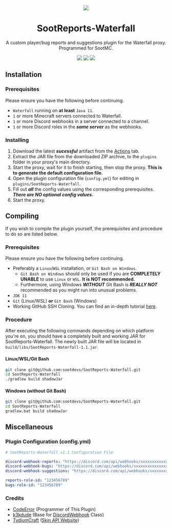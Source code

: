 <div align=center>
  <img src="https://cloud.sootmc.com/images/sootreportswebhook.png">
  
  # SootReports-Waterfall
  A custom player/bug reports and suggestions plugin for the Waterfall proxy. Programmed for SootMC.
  
  <img src="https://img.shields.io/badge/language-java-%23ED8B00">
  <img src="https://img.shields.io/badge/license-GPL--3.0-%23ED8B00">
  <img src="https://github.com/sootdevs/SootReports-Waterfall/workflows/SootReports-Waterfall/badge.svg">
</div>

## Installation
### Prerequisites
Please ensure you have the following before continuing.
- `Waterfall` running on **at least** `Java 11`.
- `1` or more Minecraft servers connected to Waterfall.
- `1` or more Discord webhooks in a server connected to a channel.
- `1` or more Discord roles in the ***same server*** as the webhooks.

### Installing
1. Download the latest ***sucessful*** artifact from the [Actions](https://github.com/sootdevs/SootReports-Waterfall/actions/workflows/sootreports-waterfall-build.yml) tab.
2. Extract the JAR file from the downloaded ZIP archive, to the `plugins` folder in your proxy's main directory.
3. Start the proxy, wait for it to finish starting, then stop the proxy. **This is to generate the default configuration file.**
4. Open the plugin configuration file (`config.yml`) for editing in `plugins/SootReports-Waterfall`.
5. Fill out ***all*** the config values using the corresponding prerequisites. ***There are NO optional config values.***
6. Start the proxy.

## Compiling
If you wish to compile the plugin yourself, the prerequisites and procedure to do so are listed below.

### Prerequisites
Please ensure you have the following before continuing.
- Preferably a `Linux`/`WSL` installation, or `Git Bash on Windows`.
  - `Git Bash on Windows` should only be used if you are **COMPLETELY UNABLE** to use `Linux` or `WSL`. **It is NOT recommended.**
  - Furthermore, using Windows ***WITHOUT*** Git Bash is ***REALLY NOT*** recommended as you might run into unusual problems.
- `JDK 11`
- `Git` (Linux/WSL) **or** `Git Bash` (Windows)
- Working GitHub SSH Cloning. You can find an in-depth tutorial [here](https://docs.github.com/en/github/authenticating-to-github/connecting-to-github-with-ssh).

### Procedure
After executing the following commands depending on which platform you're on, you should have a completely built and working JAR for SootReports-Waterfall. The newly built JAR file will be located in `build/libs/SootReports-Waterfall-1.1.jar`.

#### Linux/WSL/Git Bash
```bash
git clone git@github.com:sootdevs/SootReports-Waterfall.git
cd SootReports-Waterfall
./gradlew build shadowJar
```

#### Windows (without Git Bash)
```bash
git clone git@github.com:sootdevs/SootReports-Waterfall.git
cd SootReports-Waterfall
gradlew.bat build shadowJar
```

## Miscellaneous
### Plugin Configuration (config.yml)
```yaml
# SootReports-Waterfall v1.1 Configuration File

discord-webhook-reports: "https://discord.com/api/webhooks/xxxxxxxxxxxxxxx/xxxxxxxxxxxxxxx"
discord-webhook-bugs: "https://discord.com/api/webhooks/xxxxxxxxxxxxxxx/xxxxxxxxxxxxxxx"
discord-webhook-suggestions: "https://discord.com/api/webhooks/xxxxxxxxxxxxxxx/xxxxxxxxxxxxxxx"

reports-role-id: "123456789"
bugs-role-id: "123456789"
```

### Credits
- [CodeError](https://github.com/CodeTheDev) (Programmer of This Plugin)
- [k3kdude](https://github.com/k3kdude) (Base for [DiscordWebhook](https://gist.github.com/k3kdude/fba6f6b37594eae3d6f9475330733bdb) Class)
- [TydiumCraft](https://tydiumcraft.net/) ([Skin API Website](https://tydiumcraft.net/docs/skinapi))
